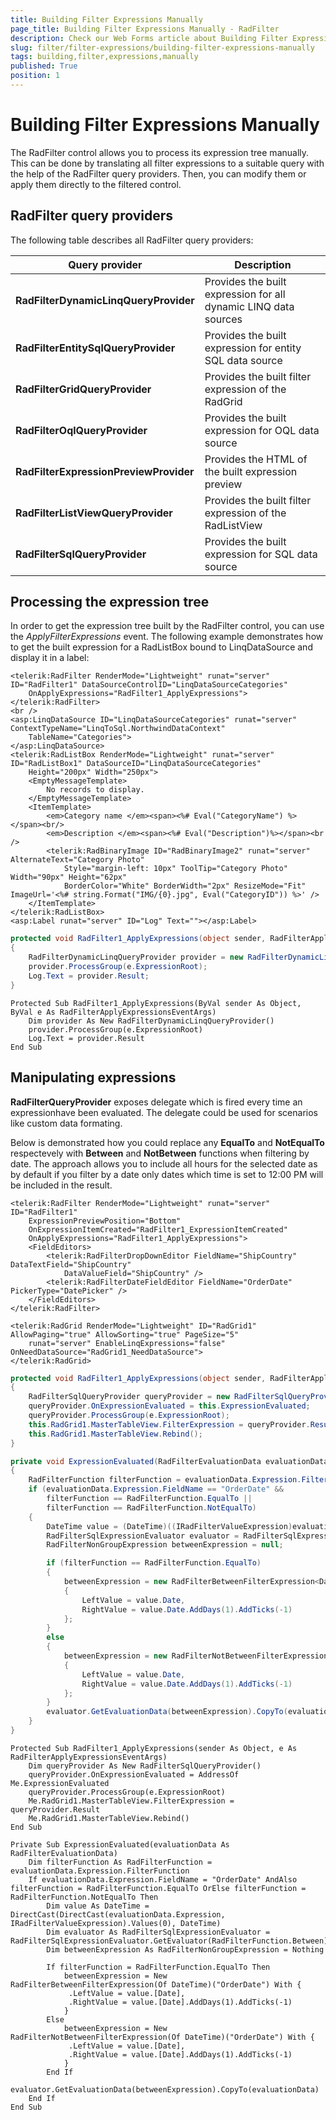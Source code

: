 ```yaml
---
title: Building Filter Expressions Manually
page_title: Building Filter Expressions Manually - RadFilter
description: Check our Web Forms article about Building Filter Expressions Manually.
slug: filter/filter-expressions/building-filter-expressions-manually
tags: building,filter,expressions,manually
published: True
position: 1
---
```


# Building Filter Expressions Manually



The RadFilter control allows you to process its expression tree manually. This can be done by translating all filter expressions to a suitable query with the help of the RadFilter query providers. Then, you can modify them or apply them directly to the filtered control.

## RadFilter query providers

The following table describes all RadFilter query providers:


|  **Query provider**  |  **Description**  |
| ------ | ------ |
| **RadFilterDynamicLinqQueryProvider** |Provides the built expression for all dynamic LINQ data sources|
| **RadFilterEntitySqlQueryProvider** |Provides the built expression for entity SQL data source|
| **RadFilterGridQueryProvider** |Provides the built filter expression of the RadGrid|
| **RadFilterOqlQueryProvider** |Provides the built expression for OQL data source|
| **RadFilterExpressionPreviewProvider** |Provides the HTML of the built expression preview|
| **RadFilterListViewQueryProvider** |Provides the built filter expression of the RadListView|
| **RadFilterSqlQueryProvider** |Provides the built expression for SQL data source|

## Processing the expression tree

In order to get the expression tree built by the RadFilter control, you can use the *ApplyFilterExpressions* event. The following example demonstrates how to get the built expression for a RadListBox bound to LinqDataSource and display it in a label:

````ASPNET
<telerik:RadFilter RenderMode="Lightweight" runat="server" ID="RadFilter1" DataSourceControlID="LinqDataSourceCategories"
    OnApplyExpressions="RadFilter1_ApplyExpressions">
</telerik:RadFilter>
<br />
<asp:LinqDataSource ID="LinqDataSourceCategories" runat="server" ContextTypeName="LinqToSql.NorthwindDataContext"
    TableName="Categories">
</asp:LinqDataSource>
<telerik:RadListBox RenderMode="Lightweight" runat="server" ID="RadListBox1" DataSourceID="LinqDataSourceCategories"
    Height="200px" Width="250px">
    <EmptyMessageTemplate>
        No records to display.
    </EmptyMessageTemplate>
    <ItemTemplate>
        <em>Category name </em><span><%# Eval("CategoryName") %></span><br/>
        <em>Description </em><span><%# Eval("Description")%></span><br />
        <telerik:RadBinaryImage ID="RadBinaryImage2" runat="server" AlternateText="Category Photo"
            Style="margin-left: 10px" ToolTip="Category Photo" Width="90px" Height="62px"
            BorderColor="White" BorderWidth="2px" ResizeMode="Fit" ImageUrl='<%# string.Format("IMG/{0}.jpg", Eval("CategoryID")) %>' />
    </ItemTemplate>
</telerik:RadListBox>
<asp:Label runat="server" ID="Log" Text=""></asp:Label>
````
````C#
protected void RadFilter1_ApplyExpressions(object sender, RadFilterApplyExpressionsEventArgs e)
{
    RadFilterDynamicLinqQueryProvider provider = new RadFilterDynamicLinqQueryProvider();
    provider.ProcessGroup(e.ExpressionRoot);
    Log.Text = provider.Result;
}
````
````VB.NET
Protected Sub RadFilter1_ApplyExpressions(ByVal sender As Object, ByVal e As RadFilterApplyExpressionsEventArgs)
    Dim provider As New RadFilterDynamicLinqQueryProvider()
    provider.ProcessGroup(e.ExpressionRoot)
    Log.Text = provider.Result
End Sub
````



## Manipulating expressions

**RadFilterQueryProvider** exposes delegate which is fired every time an expressionhave been evaluated. The delegate could be used for scenarios like custom data formating.

Below is demonstrated how you could replace any **EqualTo** and **NotEqualTo** respectevely with **Between** and **NotBetween** functions when filtering by date. The approach allows you to include all hours for the selected date as by default if you filter by a date only dates which time is set to 12:00 PM will be included in the result.

````ASPNET
<telerik:RadFilter RenderMode="Lightweight" runat="server" ID="RadFilter1"
    ExpressionPreviewPosition="Bottom"
    OnExpressionItemCreated="RadFilter1_ExpressionItemCreated"
    OnApplyExpressions="RadFilter1_ApplyExpressions">
    <FieldEditors>
        <telerik:RadFilterDropDownEditor FieldName="ShipCountry" DataTextField="ShipCountry"
            DataValueField="ShipCountry" />
        <telerik:RadFilterDateFieldEditor FieldName="OrderDate" PickerType="DatePicker" />
    </FieldEditors>
</telerik:RadFilter>

<telerik:RadGrid RenderMode="Lightweight" ID="RadGrid1" AllowPaging="true" AllowSorting="true" PageSize="5"
    runat="server" EnableLinqExpressions="false" OnNeedDataSource="RadGrid1_NeedDataSource">
</telerik:RadGrid>
````
````C#
protected void RadFilter1_ApplyExpressions(object sender, RadFilterApplyExpressionsEventArgs e)
{
    RadFilterSqlQueryProvider queryProvider = new RadFilterSqlQueryProvider();
    queryProvider.OnExpressionEvaluated = this.ExpressionEvaluated;
    queryProvider.ProcessGroup(e.ExpressionRoot);
    this.RadGrid1.MasterTableView.FilterExpression = queryProvider.Result;
    this.RadGrid1.MasterTableView.Rebind();
}

private void ExpressionEvaluated(RadFilterEvaluationData evaluationData)
{
    RadFilterFunction filterFunction = evaluationData.Expression.FilterFunction;
    if (evaluationData.Expression.FieldName == "OrderDate" &&
        filterFunction == RadFilterFunction.EqualTo ||
        filterFunction == RadFilterFunction.NotEqualTo)
    {
        DateTime value = (DateTime)((IRadFilterValueExpression)evaluationData.Expression).Values[0];
        RadFilterSqlExpressionEvaluator evaluator = RadFilterSqlExpressionEvaluator.GetEvaluator(RadFilterFunction.Between);
        RadFilterNonGroupExpression betweenExpression = null;

        if (filterFunction == RadFilterFunction.EqualTo)
        {
            betweenExpression = new RadFilterBetweenFilterExpression<DateTime>("OrderDate")
            {
                LeftValue = value.Date,
                RightValue = value.Date.AddDays(1).AddTicks(-1)
            };
        }
        else
        {
            betweenExpression = new RadFilterNotBetweenFilterExpression<DateTime>("OrderDate")
            {
                LeftValue = value.Date,
                RightValue = value.Date.AddDays(1).AddTicks(-1)
            };
        }
        evaluator.GetEvaluationData(betweenExpression).CopyTo(evaluationData);
    }
}
````
````VB.NET
Protected Sub RadFilter1_ApplyExpressions(sender As Object, e As RadFilterApplyExpressionsEventArgs)
    Dim queryProvider As New RadFilterSqlQueryProvider()
    queryProvider.OnExpressionEvaluated = AddressOf Me.ExpressionEvaluated
    queryProvider.ProcessGroup(e.ExpressionRoot)
    Me.RadGrid1.MasterTableView.FilterExpression = queryProvider.Result
    Me.RadGrid1.MasterTableView.Rebind()
End Sub

Private Sub ExpressionEvaluated(evaluationData As RadFilterEvaluationData)
    Dim filterFunction As RadFilterFunction = evaluationData.Expression.FilterFunction
    If evaluationData.Expression.FieldName = "OrderDate" AndAlso filterFunction = RadFilterFunction.EqualTo OrElse filterFunction = RadFilterFunction.NotEqualTo Then
        Dim value As DateTime = DirectCast(DirectCast(evaluationData.Expression, IRadFilterValueExpression).Values(0), DateTime)
        Dim evaluator As RadFilterSqlExpressionEvaluator = RadFilterSqlExpressionEvaluator.GetEvaluator(RadFilterFunction.Between)
        Dim betweenExpression As RadFilterNonGroupExpression = Nothing

        If filterFunction = RadFilterFunction.EqualTo Then
            betweenExpression = New RadFilterBetweenFilterExpression(Of DateTime)("OrderDate") With {
             .LeftValue = value.[Date],
             .RightValue = value.[Date].AddDays(1).AddTicks(-1)
            }
        Else
            betweenExpression = New RadFilterNotBetweenFilterExpression(Of DateTime)("OrderDate") With {
             .LeftValue = value.[Date],
             .RightValue = value.[Date].AddDays(1).AddTicks(-1)
            }
        End If
        evaluator.GetEvaluationData(betweenExpression).CopyTo(evaluationData)
    End If
End Sub
````


